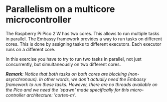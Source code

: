 # Parallelism on a multicore microcontroller

The Raspberry Pi Pico 2 W has two cores. This allows to run multiple tasks in parallel. The Embassy framework provides a way to run tasks on different cores. This is done by assigning tasks to different executors. Each executor runs on a different core.

In this exercise you have to try to run two tasks in parallel, not just concurrently, but simultaneously on two different cores.

_**Remark**: Notice that both tasks on both cores are blocking (non-asynchronous). In other words, we don't actually need the Embassy framework to run these tasks. However, there are no threads available on the Pico and we need the 'spawn' made specifically for this micro-controller architecture: 'cortex-m'._
